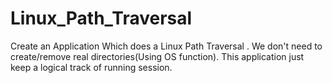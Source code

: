 # Linux_Path_Traversal

Create an Application Which does a Linux Path Traversal . We don't need to create/remove real directories(Using OS function).
This application just keep a logical track of running session.
